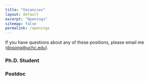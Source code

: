 ```yaml
---
title: "Vacancies"
layout: default
excerpt: "Openings"
sitemap: false
permalink: /openings
---
```


If you have questions about any of these positions, please email me (<dosong@uchc.edu>).

### Ph.D. Student

### Postdoc

